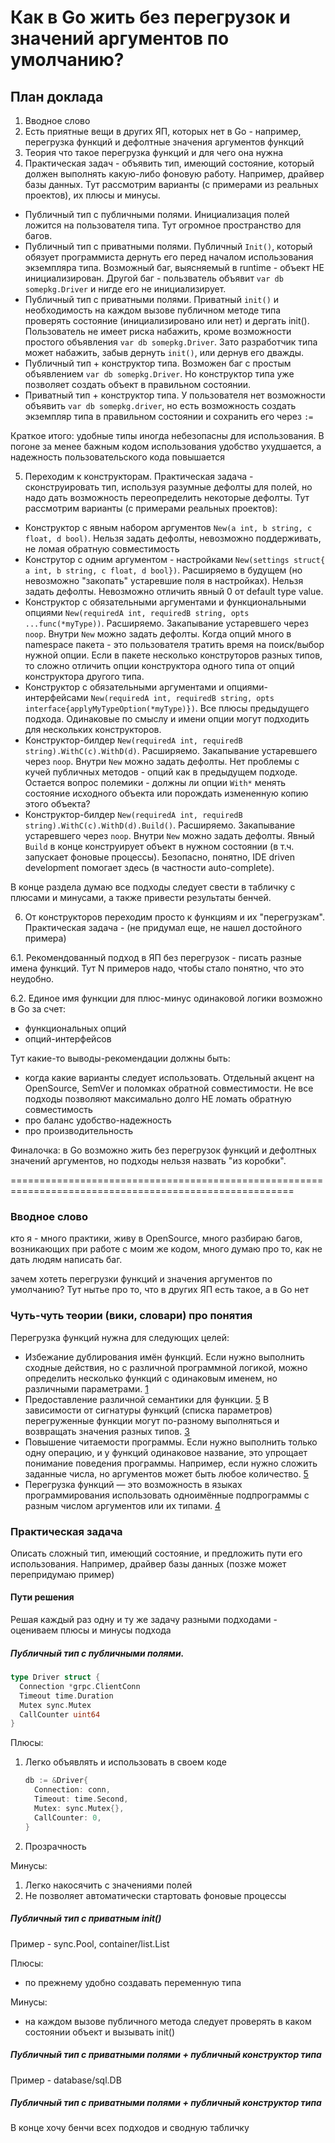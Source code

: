 # Как в Go жить без перегрузок и значений аргументов по умолчанию?

## План доклада

1. Вводное слово
2. Есть приятные вещи в других ЯП, которых нет в Go - например, перегрузка функций и дефолтные значения аргументов функций
3. Теория что такое перегрузка функций и для чего она нужна
4. Практическая задач - объявить тип, имеющий состояние, который должен выполнять какую-либо фоновую работу. Например, драйвер базы данных. Тут рассмотрим варианты (с примерами из реальных проектов), их плюсы и минусы.
  * Публичный тип с публичными полями. Инициализация полей ложится на пользователя типа. Тут огромное пространство для багов.
  * Публичный тип с приватными полями. Публичный `Init()`, который обязует программиста дернуть его перед началом использования экземпляра типа. Возможный баг, выясняемый в runtime - объект НЕ инициализирован. Другой баг - пользватель объявит `var db somepkg.Driver` и нигде его не инициализирует.
  * Публичный тип с приватными полями. Приватный `init()` и необходимость на каждом вызове публичном методе типа проверять состояние (инициализировано или нет) и дергать init(). Пользователь не имеет риска набажить, кроме возможности простого объявления `var db somepkg.Driver`. Зато разработчик типа может набажить, забыв дернуть `init()`, или дернув его дважды.
  * Публичный тип + конструктор типа. Возможен баг с простым объявлением `var db somepkg.Driver`. Но конструктор типа уже позволяет создать объект в правильном состоянии.
  * Приватный тип + конструктор типа. У пользователя нет возможности объявить `var db somepkg.driver`, но есть возможность создать экземпляр типа в правильном состоянии и сохранить его через `:=`

  Краткое итого: удобные типы иногда небезопасны для использования. В погоне за менее бажным кодом использования удобство ухудшается, а надежность пользовательского кода повышается

5. Переходим к конструкторам. Практическая задача - сконструировать тип, используя разумные дефолты для полей, но надо дать возможность переопределить некоторые дефолты. Тут рассмотрим варианты (с примерами реальных проектов):
  * Конструктор с явным набором аргументов `New(a int, b string, c float, d bool)`. Нельзя задать дефолты, невозможно поддерживать, не ломая обратную совместимость
  * Конструтор с одним аргументом - настройками `New(settings struct{ a int, b string, c float, d bool})`. Расширяемо в будущем (но невозможно "закопать" устаревшие поля в настройках). Нельзя задать дефолты. Невозможно отличить явный 0 от default type value.
  * Конструктор с обязательными аргументами и функциональными опциями `New(requiredA int, requiredB string, opts ...func(*myType))`. Расширяемо. Закапывание устаревшего через `noop`. Внутри `New` можно задать дефолты. Когда опций много в namespace пакета - это пользователя тратить время на поиск/выбор нужной опции. Если в пакете несколько конструторов разных типов, то сложно отличить опции конструктора одного типа от опций конструктора другого типа.
  * Конструктор с обязательными аргументами и опциями-интерфейсами `New(requiredA int, requiredB string, opts interface{applyMyTypeOption(*myType)})`. Все плюсы предыдущего подхода. Одинаковые по смыслу и имени опции могут подходить для нескольких конструкторов.
  * Конструктор-билдер `New(requiredA int, requiredB string).WithC(c).WithD(d)`. Расширяемо. Закапывание устаревшего через `noop`. Внутри `New` можно задать дефолты. Нет проблемы с кучей публичных методов - опций как в предыдущем подходе. Остается вопрос полемики - должны ли опции `With*` менять состояние исходного объекта или порождать измененную копию этого объекта?
  * Конструктор-билдер `New(requiredA int, requiredB string).WithC(c).WithD(d).Build()`. Расширяемо. Закапывание устаревшего через `noop`. Внутри `New` можно задать дефолты. Явный `Build` в конце конструирует объект в нужном состоянии (в т.ч. запускает фоновые процессы). Безопасно, понятно, IDE driven development помогает здесь (в частности auto-complete).

  В конце раздела думаю все подходы следует свести в табличку с плюсами и минусами, а также привести результаты бенчей.

6. От конструкторов переходим просто к функциям и их "перегрузкам". Практическая задача - (не придумал еще, не нашел достойного примера)

6.1. Рекомендованный подход в ЯП без перегрузок - писать разные имена функций. Тут N примеров надо, чтобы стало понятно, что это неудобно.

6.2. Единое имя функции для плюс-минус одинаковой логики возможно в Go за счет:
   * функциональных опций
   * опций-интерфейсов

Тут какие-то выводы-рекомендации должны быть:
* когда какие варианты следует использовать. Отдельный акцент на OpenSource, SemVer и поломках обратной совместимости. Не все подходы позволяют максимально долго НЕ ломать обратную совместимость
* про баланс удобство-надежность
* про производительность

Финалочка: в Go возможно жить без перегрузок функций и дефолтных значений аргументов, но подходы нельзя назвать "из коробки".

=======================================================================================================

### Вводное слово 

кто я - много практики, живу в OpenSource, много разбираю багов, возникающих при работе с моим же кодом, много думаю про то, как не дать людям написать баг. 

зачем хотеть перегрузки функций и значения аргументов по умолчанию? Тут нытье про то, что в других ЯП есть такое, а в Go нет

### Чуть-чуть теории (вики, словари) про понятия

Перегрузка функций нужна для следующих целей:

* Избежание дублирования имён функций. Если нужно выполнить сходные действия, но с различной программной логикой, можно определить несколько функций с одинаковым именем, но различными параметрами. [1](http://cppstudio.com/post/406/)
* Предоставление различной семантики для функции. [5](https://www.geeksforgeeks.org/function-overloading-c/) В зависимости от сигнатуры функций (списка параметров) перегруженные функции могут по-разному выполняться и возвращать значения разных типов. [3](https://purecodecpp.com/archives/1391)
* Повышение читаемости программы. Если нужно выполнить только одну операцию, и у функций одинаковое название, это упрощает понимание поведения программы. Например, если нужно сложить заданные числа, но аргументов может быть любое количество. [5](https://www.geeksforgeeks.org/function-overloading-c/)
* Перегрузка функций — это возможность в языках программирования использовать одноимённые подпрограммы с разным числом аргументов или их типами. [4](https://ru.ruwiki.ru/wiki/Перегрузка_процедур_и_функций)

### Практическая задача

Описать сложный тип, имеющий состояние, и предложить пути его использования. Например, драйвер базы данных (позже может перепридумаю пример)

#### Пути решения

Решая каждый раз одну и ту же задачу разными подходами - оцениваем плюсы и минусы подхода

##### Публичный тип с публичными полями. 

```go
type Driver struct {
  Connection *grpc.ClientConn
  Timeout time.Duration
  Mutex sync.Mutex
  CallCounter uint64
}
```

Плюсы:
1) Легко объявлять и использовать в своем коде 
   ```go
   db := &Driver{
     Connection: conn,
     Timeout: time.Second,
     Mutex: sync.Mutex{},
     CallCounter: 0,
   }
   ```
2) Прозрачность

Минусы:
1) Легко накосячить с значениями полей
2) Не позволяет автоматически стартовать фоновые процессы

##### Публичный тип с приватным init()

Пример - sync.Pool, container/list.List

Плюсы:
- по прежнему удобно создавать переменную типа

Минусы:
- на каждом вызове публичного метода следует проверять в каком состоянии объект и вызывать init()

##### Публичный тип с приватными полями + публичный конструктор типа

Пример - database/sql.DB

##### Публичный тип с приватными полями + публичный конструктор типа

В конце хочу бенчи всех подходов и сводную табличку
